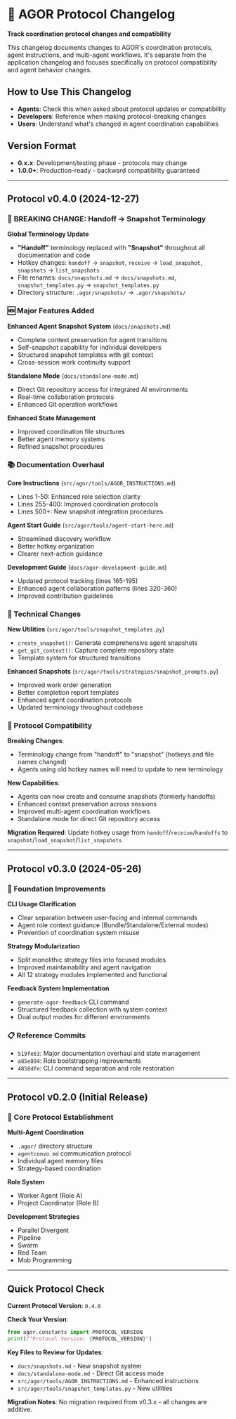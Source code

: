 # 🔄 AGOR Protocol Changelog

**Track coordination protocol changes and compatibility**

This changelog documents changes to AGOR's coordination protocols, agent instructions, and multi-agent workflows. It's separate from the application changelog and focuses specifically on protocol compatibility and agent behavior changes.

## How to Use This Changelog

- **Agents**: Check this when asked about protocol updates or compatibility
- **Developers**: Reference when making protocol-breaking changes
- **Users**: Understand what's changed in agent coordination capabilities

## Version Format

- **0.x.x**: Development/testing phase - protocols may change
- **1.0.0+**: Production-ready - backward compatibility guaranteed

---

## Protocol v0.4.0 (2024-12-27)

### 🔄 **BREAKING CHANGE: Handoff → Snapshot Terminology**

**Global Terminology Update**

- **"Handoff"** terminology replaced with **"Snapshot"** throughout all documentation and code
- Hotkey changes: `handoff` → `snapshot`, `receive` → `load_snapshot`, `snapshots` → `list_snapshots`
- File renames: `docs/snapshots.md` → `docs/snapshots.md`, `snapshot_templates.py` → `snapshot_templates.py`
- Directory structure: `.agor/snapshots/` → `.agor/snapshots/`

### 🆕 Major Features Added

**Enhanced Agent Snapshot System** (`docs/snapshots.md`)

- Complete context preservation for agent transitions
- Self-snapshot capability for individual developers
- Structured snapshot templates with git context
- Cross-session work continuity support

**Standalone Mode** (`docs/standalone-mode.md`)

- Direct Git repository access for integrated AI environments
- Real-time collaboration protocols
- Enhanced Git operation workflows

**Enhanced State Management**

- Improved coordination file structures
- Better agent memory systems
- Refined snapshot procedures

### 📚 Documentation Overhaul

**Core Instructions** (`src/agor/tools/AGOR_INSTRUCTIONS.md`)

- Lines 1-50: Enhanced role selection clarity
- Lines 255-400: Improved coordination protocols
- Lines 500+: New snapshot integration procedures

**Agent Start Guide** (`src/agor/tools/agent-start-here.md`)

- Streamlined discovery workflow
- Better hotkey organization
- Clearer next-action guidance

**Development Guide** (`docs/agor-development-guide.md`)

- Updated protocol tracking (lines 165-195)
- Enhanced agent collaboration patterns (lines 320-360)
- Improved contribution guidelines

### 🔧 Technical Changes

**New Utilities** (`src/agor/tools/snapshot_templates.py`)

- `create_snapshot()`: Generate comprehensive agent snapshots
- `get_git_context()`: Capture complete repository state
- Template system for structured transitions

**Enhanced Snapshots** (`src/agor/tools/strategies/snapshot_prompts.py`)

- Improved work order generation
- Better completion report templates
- Enhanced agent coordination protocols
- Updated terminology throughout codebase

### 🎯 Protocol Compatibility

**Breaking Changes**:

- Terminology change from "handoff" to "snapshot" (hotkeys and file names changed)
- Agents using old hotkey names will need to update to new terminology

**New Capabilities**:

- Agents can now create and consume snapshots (formerly handoffs)
- Enhanced context preservation across sessions
- Improved multi-agent coordination workflows
- Standalone mode for direct Git repository access

**Migration Required**: Update hotkey usage from `handoff`/`receive`/`handoffs` to `snapshot`/`load_snapshot`/`list_snapshots`

---

## Protocol v0.3.0 (2024-05-26)

### 🔧 Foundation Improvements

**CLI Usage Clarification**

- Clear separation between user-facing and internal commands
- Agent role context guidance (Bundle/Standalone/External modes)
- Prevention of coordination system misuse

**Strategy Modularization**

- Split monolithic strategy files into focused modules
- Improved maintainability and agent navigation
- All 12 strategy modules implemented and functional

**Feedback System Implementation**

- `generate-agor-feedback` CLI command
- Structured feedback collection with system context
- Dual output modes for different environments

### 📋 Reference Commits

- `519fe63`: Major documentation overhaul and state management
- `a85e894`: Role bootstrapping improvements
- `4858dfe`: CLI command separation and role restoration

---

## Protocol v0.2.0 (Initial Release)

### 🎯 Core Protocol Establishment

**Multi-Agent Coordination**

- `.agor/` directory structure
- `agentconvo.md` communication protocol
- Individual agent memory files
- Strategy-based coordination

**Role System**

- Worker Agent (Role A)
- Project Coordinator (Role B)

**Development Strategies**

- Parallel Divergent
- Pipeline
- Swarm
- Red Team
- Mob Programming

---

## Quick Protocol Check

**Current Protocol Version**: `0.4.0`

**Check Your Version**:

```python
from agor.constants import PROTOCOL_VERSION
print(f"Protocol Version: {PROTOCOL_VERSION}")
```

**Key Files to Review for Updates**:

- `docs/snapshots.md` - New snapshot system
- `docs/standalone-mode.md` - Direct Git access mode
- `src/agor/tools/AGOR_INSTRUCTIONS.md` - Enhanced instructions
- `src/agor/tools/snapshot_templates.py` - New utilities

**Migration Notes**: No migration required from v0.3.x - all changes are additive.
